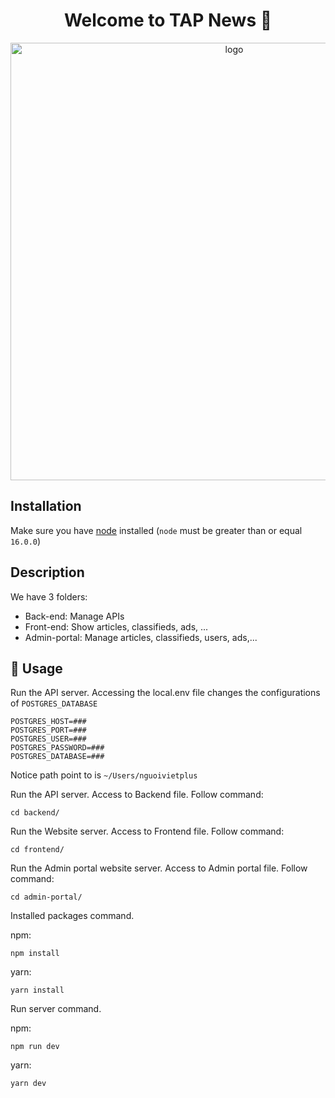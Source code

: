 <h1 align="center">Welcome to TAP News 👋</h1>

<p align="center">
  <img width="700" align="center" src="https://iamtapnews.com/_ipx/_/img/logotapnews.png" alt="logo"/>
</p>

## Installation

Make sure you have [node](https://github.com/nodejs/Release?tab=readme-ov-file) installed (`node` must be greater than or equal `16.0.0`)

## Description
We have 3 folders:

  * Back-end: Manage APIs
  * Front-end: Show articles, classifieds, ads, ...
  * Admin-portal: Manage articles, classifieds, users, ads,...

## 🚀 Usage

Run the API server. Accessing the local.env file changes the configurations of `POSTGRES_DATABASE`

```
POSTGRES_HOST=###
POSTGRES_PORT=###
POSTGRES_USER=###
POSTGRES_PASSWORD=###
POSTGRES_DATABASE=###
```

Notice path point to is `~/Users/nguoivietplus`

Run the API server. Access to Backend file. Follow command:

```
cd backend/
```

Run the Website server. Access to Frontend file. Follow command:

```
cd frontend/
```


Run the Admin portal website server. Access to Admin portal file. Follow command:

```
cd admin-portal/
```

Installed packages command.

npm:
```
npm install
```
yarn:
```
yarn install
```

Run server command.

npm:
```
npm run dev
```
yarn:
```
yarn dev
```
